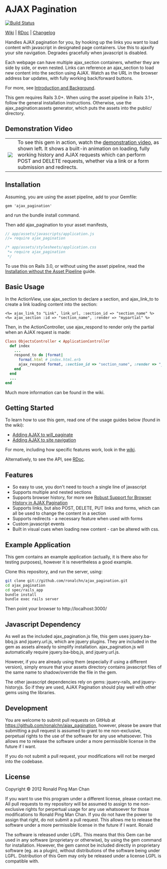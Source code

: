 # AJAX Pagination
[![Build Status](https://secure.travis-ci.org/ronalchn/ajax_pagination.png?branch=master)](http://travis-ci.org/ronalchn/ajax_pagination)

[Wiki](https://github.com/ronalchn/ajax_pagination/wiki) | [RDoc](http://rdoc.info/gems/ajax_pagination/frames) | [Changelog](https://github.com/ronalchn/ajax_pagination/blob/master/CHANGELOG.md)

Handles AJAX pagination for you, by hooking up the links you want to load content with javascript in designated page containers. Use this to ajaxify your site navigation. Degrades gracefully when javascript is disabled.

Each webpage can have multiple ajax_section containers, whether they are side by side, or even nested. Links can reference an ajax_section to load new content into the section using AJAX. Watch as the URL in the browser address bar updates, with fully working back/forward buttons.

For more, see [Introduction and Background](https://github.com/ronalchn/ajax_pagination/wiki/Introduction-and-Background).

This gem requires Rails 3.0+. When using the asset pipeline in Rails 3.1+, follow the general installation instructions. Otherwise, use the ajax_pagination:assets generator, which puts the assets into the public/ directory.

## Demonstration Video
<table>
    <tr>
        <td>
          <a href="http://ronalchn.github.com/ajax_pagination/"><img src="http://ronalchn.github.com/ajax_pagination/videos/ajaxpaginationdemo.gif" style="float: left;"></a>
        </td>
        <td>
          To see this gem in action, watch the <a href="http://ronalchn.github.com/ajax_pagination/">demonstration video</a>, as shown left. It shows a built-in animation on loading, fully working history and AJAX requests which can perform POST and DELETE requests, whether via a link or a form submission and redirects.
        </td>
    </tr>
</table>


## Installation
Assuming, you are using the asset pipeline, add to your Gemfile:

    gem 'ajax_pagination'

and run the bundle install command.

Then add ajax_pagination to your asset manifests,

```js
// app/assets/javascripts/application.js
//= require ajax_pagination
```

```css
/* app/assets/stylesheets/application.css
 *= require ajax_pagination
 */
```

To use this on Rails 3.0, or without using the asset pipeline, read the [Installation without the Asset Pipeline](https://github.com/ronalchn/ajax_pagination/wiki/Installing-without-the-Asset-Pipeline) guide.

## Basic Usage
In the ActionView, use ajax_section to declare a section, and ajax_link_to to create a link loading content into the section:

```erb
<%= ajax_link_to "Link", link_url, :section_id => "section_name" %>
<%= ajax_section :id => "section_name", :render => "mypartial" %>
```

Then, in the ActionController, use ajax_respond to render only the partial when an AJAX request is made:

```ruby
Class ObjectsController < ApplicationController
  def index
    ...
    respond_to do |format|
      format.html # index.html.erb
      ajax_respond format, :section_id => "section_name", :render => "_mypartial"
    end
  end
  ...
end
```

Much more information can be found in the wiki.

## Getting Started
To learn how to use this gem, read one of the usage guides below (found in the wiki):

* [Adding AJAX to will_paginate](https://github.com/ronalchn/ajax_pagination/wiki/Adding-AJAX-to-will_paginate)
* [Adding AJAX to site navigation](https://github.com/ronalchn/ajax_pagination/wiki/Adding-AJAX-to-site-navigation)

For more, including how specific features work, look in the [wiki](https://github.com/ronalchn/ajax_pagination/wiki/Home).

Alternatively, to see the API, see [RDoc](http://rdoc.info/gems/ajax_pagination/frames).

## Features

* So easy to use, you don&#39;t need to touch a single line of javascript
* Supports multiple and nested sections
* Supports browser history, for more see [Robust Support for Browser History in AJAX Pagination](https://github.com/ronalchn/ajax_pagination/wiki/Robust-Support-for-Browser-History-in-AJAX-Pagination)
* Supports links, but also POST, DELETE, PUT links and forms, which can all be used to change the content in a section
* Supports redirects - a necessary feature when used with forms
* Custom javascript events
* Built in visual cues when loading new content - can be altered with css.

## Example Application
This gem contains an example application (actually, it is there also for testing purposes), however it is nevertheless a good example.

Clone this repository, and run the server, using:

```sh
git clone git://github.com/ronalchn/ajax_pagination.git
cd ajax_pagination
cd spec/rails_app
bundle install
bundle exec rails server
```

Then point your browser to http://localhost:3000/

## Javascript Dependency
As well as the included ajax_pagination.js file, this gem uses jquery.ba-bbq.js and jquery.url.js, which are jquery plugins. They are included in the gem as assets already to simplify installation. ajax_pagination.js will automatically require jquery.ba-bbq.js, and jquery.url.js.

However, if you are already using them (especially if using a different version), simply ensure that your assets directory contains javascript files of the same name to shadow/override the file in the gem.

The other javascript dependencies rely on gems: jquery-rails, and jquery-historyjs. So if they are used, AJAX Pagination should play well with other gems using the libraries.

## Development
You are welcome to submit pull requests on GitHub at https://github.com/ronalchn/ajax_pagination, however, please be aware that submitting a pull request is assumed to grant to me non-exclusive, perpetual rights to the use of the software for any use whatsoever. This allows me to release the software under a more permissible license in the future if I want.

If you do not submit a pull request, your modifications will not be merged into the codebase.

## License
Copyright © 2012 Ronald Ping Man Chan

If you want to use this program under a different license, please contact me.
All pull requests to my repository will be assumed to assign to me non-exclusive rights for perpertual usage for any use whatsoever for those modifications to Ronald Ping Man Chan. If you do not have the power to assign that right, do not submit a pull request. This allows me to release the software under a more permissible license in the future if I want.
Ronald

The software is released under LGPL. This means that this Gem can be used in any software (proprietary or otherwise), by using the gem command for installation. However, the gem cannot be included directly in proprietary software (eg. as a plugin), without distributions of the software being under LGPL. Distribution of this Gem may only be released under a license LGPL is compatible with.
